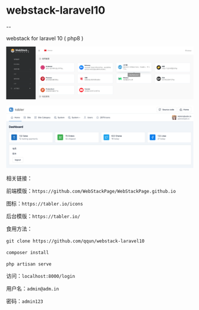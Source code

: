# webstack-laravel10

--

webstack for laravel 10 ( php8 )

![](https://github.com/qqun/webstack-laravel10/blob/master/public/assets/home.png?raw=true)

![](https://github.com/qqun/webstack-laravel10/blob/master/public/assets/admin.png?raw=true)


相关链接：

前端模版：`https://github.com/WebStackPage/WebStackPage.github.io`

图标：`https://tabler.io/icons`

后台模版：`https://tabler.io/`

食用方法：

`git clone https://github.com/qqun/webstack-laravel10`

`composer install`

`php artisan serve`


访问：`localhost:8000/login`

用户名：`admin@adm.in`

密码：`admin123`

